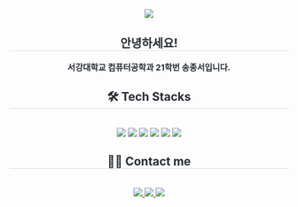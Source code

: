 <div align= "center">
    <img src="https://capsule-render.vercel.app/api?type=soft&color=gradient&height=120&text=sngjngseo&animation=&fontColor=000000&fontSize=50" />
    </div>
    <div align= "center"> 
    <h2 style="border-bottom: 1px solid #d8dee4; color: #282d33;"> 안녕하세요! </h2>  
    <div style="font-weight: 700; font-size: 15px; text-align: center; color: #282d33;"> 서강대학교 컴퓨터공학과 21학번 송종서입니다. </div> 
    </div>
    <div align= "center">
    <h2 style="border-bottom: 1px solid #d8dee4; color: #282d33;"> 🛠️ Tech Stacks </h2> <br> 
    <div style="margin: 0 auto; text-align: center;" align= "center"> <img src="https://img.shields.io/badge/C-A8B9CC?style=for-the-badge&logo=C&logoColor=white">
          <img src="https://img.shields.io/badge/C++-00599C?style=for-the-badge&logo=C%2B%2B&logoColor=white">
        <img src="https://img.shields.io/badge/c%20sharp-%23239120.svg?&style=for-the-badge&logo=c%20sharp&logoColor=white" />
          <img src="https://img.shields.io/badge/Git-F05032?style=for-the-badge&logo=Git&logoColor=white">
        <img src="https://img.shields.io/badge/unity-%23000000.svg?&style=for-the-badge&logo=unity&logoColor=white" />
        <img src="https://img.shields.io/badge/unreal%20engine-%23313131.svg?&style=for-the-badge&logo=unreal%20engine&logoColor=white" />
          </div>
    </div>
    <div align= "center">
    <h2 style="border-bottom: 1px solid #d8dee4; color: #282d33;"> 🧑‍💻 Contact me </h2> <br> 
    <div align= "center"> 
        <a href=mailto:js4518@naver.com> <img src="https://img.shields.io/badge/naver-%2303C75A.svg?&style=for-the-badge&logo=naver&logoColor=white" /> </a>
         <a href=mailto:blackpopwhite@gmail.com> <img src="https://img.shields.io/badge/Gmail-EA4335?style=for-the-badge&logo=Gmail&logoColor=white&link=mailto:blackpopwhite@gmail.com"> </a>
        <a href=https://www.instagram.com/song.jongseo/> <img src="https://img.shields.io/badge/Instagram-E4405F?style=for-the-badge&logo=Instagram&logoColor=white&link=https://www.instagram.com/song.jongseo/"> </a>
          </div>  <br> 
    <div align= "center">  </div> 
    </div>
